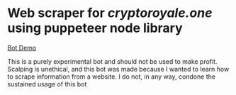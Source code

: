 # Web scraper for *cryptoroyale.one* using puppeteer node library

[Bot Demo](https://youtu.be/-scV-_h6awM)

This is a purely experimental bot and should not be used to make profit. Scalping is unethical, and this bot was made because I wanted to learn how to scrape information from a website. I do not, in any way, condone the sustained usage of this bot 
